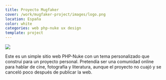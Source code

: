 ```yaml
---
title: Proyecto Mugfaker
cover: /work/mugfaker-project/images/logo.png
location: España
color: white
categories: web php-nuke ux design
template: project
---
```


![](/work/mugfaker-project/images/1.png)

Este es un simple sitio web PHP-Nuke con un tema personalizado que construí para un proyecto personal. Pretendía ser una comunidad online para hablar de cine, fotografía y literatura, aunque el proyecto no cuajó y se canceló poco después de publicar la web.
